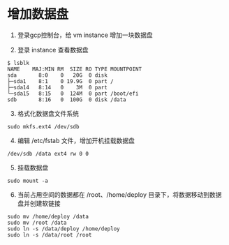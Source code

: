 # 增加数据盘

1. 登录gcp控制台，给 vm instance 增加一块数据盘

2. 登录 instance 查看数据盘
```
$ lsblk
NAME    MAJ:MIN RM  SIZE RO TYPE MOUNTPOINT
sda       8:0    0   20G  0 disk
├─sda1    8:1    0 19.9G  0 part /
├─sda14   8:14   0    3M  0 part
└─sda15   8:15   0  124M  0 part /boot/efi
sdb       8:16   0  100G  0 disk /data
```

3. 格式化数据盘文件系统
```
sudo mkfs.ext4 /dev/sdb
```

4. 编辑 /etc/fstab 文件，增加开机挂载数据盘
```
/dev/sdb /data ext4 rw 0 0
```

5. 挂载数据盘
```
sudo mount -a
```

6. 当前占用空间的数据都在 /root、/home/deploy
   目录下，将数据移动到数据盘并创建软链接
```
sudo mv /home/deploy /data
sudo mv /root /data
sudo ln -s /data/deploy /home/deploy
sudo ln -s /data/root /root
```
